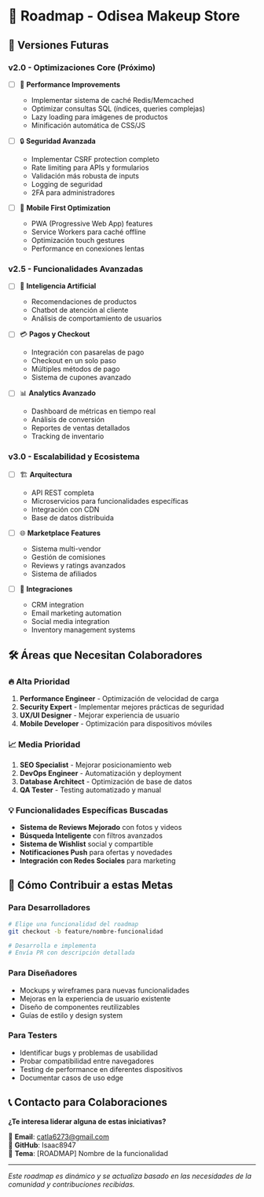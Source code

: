 # 🎯 Roadmap - Odisea Makeup Store

## 📅 Versiones Futuras

### v2.0 - Optimizaciones Core (Próximo)
- [ ] 🚀 **Performance Improvements**
  - Implementar sistema de caché Redis/Memcached
  - Optimizar consultas SQL (índices, queries complejas)
  - Lazy loading para imágenes de productos
  - Minificación automática de CSS/JS
  
- [ ] 🔒 **Seguridad Avanzada**
  - Implementar CSRF protection completo
  - Rate limiting para APIs y formularios  
  - Validación más robusta de inputs
  - Logging de seguridad
  - 2FA para administradores

- [ ] 📱 **Mobile First Optimization**
  - PWA (Progressive Web App) features
  - Service Workers para caché offline
  - Optimización touch gestures
  - Performance en conexiones lentas

### v2.5 - Funcionalidades Avanzadas
- [ ] 🤖 **Inteligencia Artificial**
  - Recomendaciones de productos
  - Chatbot de atención al cliente
  - Análisis de comportamiento de usuarios
  
- [ ] 💳 **Pagos y Checkout**
  - Integración con pasarelas de pago
  - Checkout en un solo paso
  - Múltiples métodos de pago
  - Sistema de cupones avanzado

- [ ] 📊 **Analytics Avanzado**
  - Dashboard de métricas en tiempo real
  - Análisis de conversión
  - Reportes de ventas detallados
  - Tracking de inventario

### v3.0 - Escalabilidad y Ecosistema
- [ ] 🏗️ **Arquitectura**
  - API REST completa
  - Microservicios para funcionalidades específicas
  - Integración con CDN
  - Base de datos distribuida

- [ ] 🌐 **Marketplace Features**
  - Sistema multi-vendor
  - Gestión de comisiones
  - Reviews y ratings avanzados
  - Sistema de afiliados

- [ ] 🔌 **Integraciones**
  - CRM integration
  - Email marketing automation
  - Social media integration
  - Inventory management systems

## 🛠️ Áreas que Necesitan Colaboradores

### 🔥 Alta Prioridad
1. **Performance Engineer** - Optimización de velocidad de carga
2. **Security Expert** - Implementar mejores prácticas de seguridad
3. **UX/UI Designer** - Mejorar experiencia de usuario
4. **Mobile Developer** - Optimización para dispositivos móviles

### 📈 Media Prioridad  
1. **SEO Specialist** - Mejorar posicionamiento web
2. **DevOps Engineer** - Automatización y deployment
3. **Database Architect** - Optimización de base de datos
4. **QA Tester** - Testing automatizado y manual

### 💡 Funcionalidades Específicas Buscadas
- **Sistema de Reviews Mejorado** con fotos y videos
- **Búsqueda Inteligente** con filtros avanzados
- **Sistema de Wishlist** social y compartible
- **Notificaciones Push** para ofertas y novedades
- **Integración con Redes Sociales** para marketing

## 🤝 Cómo Contribuir a estas Metas

### Para Desarrolladores
```bash
# Elige una funcionalidad del roadmap
git checkout -b feature/nombre-funcionalidad

# Desarrolla e implementa
# Envía PR con descripción detallada
```

### Para Diseñadores  
- Mockups y wireframes para nuevas funcionalidades
- Mejoras en la experiencia de usuario existente
- Diseño de componentes reutilizables
- Guías de estilo y design system

### Para Testers
- Identificar bugs y problemas de usabilidad
- Probar compatibilidad entre navegadores
- Testing de performance en diferentes dispositivos
- Documentar casos de uso edge

## 📞 Contacto para Colaboraciones

**¿Te interesa liderar alguna de estas iniciativas?**

📧 **Email**: catla6273@gmail.com  
🐙 **GitHub**: Isaac8947  
💬 **Tema**: [ROADMAP] Nombre de la funcionalidad

---

*Este roadmap es dinámico y se actualiza basado en las necesidades de la comunidad y contribuciones recibidas.*
